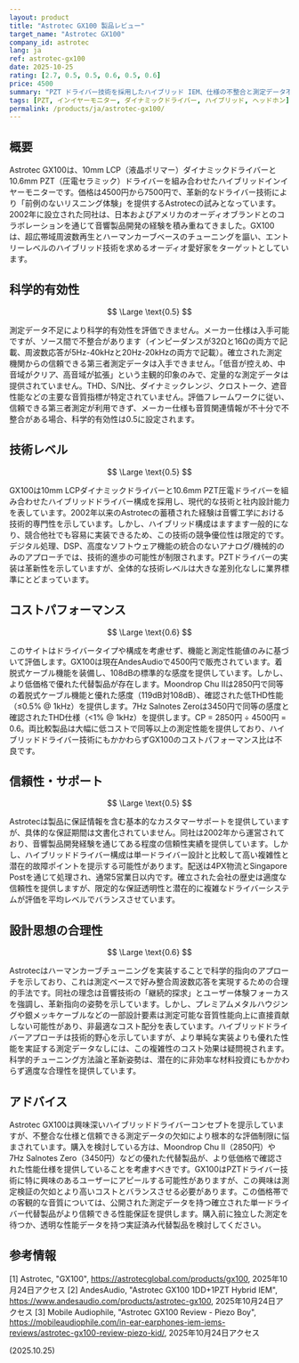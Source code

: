 ```yaml
---
layout: product
title: "Astrotec GX100 製品レビュー"
target_name: "Astrotec GX100"
company_id: astrotec
lang: ja
ref: astrotec-gx100
date: 2025-10-25
rating: [2.7, 0.5, 0.5, 0.6, 0.5, 0.6]
price: 4500
summary: "PZT ドライバー技術を採用したハイブリッド IEM、仕様の不整合と測定データ不足により評価が制限される"
tags: [PZT, インイヤーモニター, ダイナミックドライバー, ハイブリッド, ヘッドホン]
permalink: /products/ja/astrotec-gx100/
---
```

## 概要

Astrotec GX100は、10mm LCP（液晶ポリマー）ダイナミックドライバーと10.6mm PZT（圧電セラミック）ドライバーを組み合わせたハイブリッドインイヤーモニターです。価格は4500円から7500円で、革新的なドライバー技術により「前例のないリスニング体験」を提供するAstrotecの試みとなっています。2002年に設立された同社は、日本およびアメリカのオーディオブランドとのコラボレーションを通じて音響製品開発の経験を積み重ねてきました。GX100は、超広帯域周波数再生とハーマンカーブベースのチューニングを謳い、エントリーレベルのハイブリッド技術を求めるオーディオ愛好家をターゲットとしています。

## 科学的有効性

$$ \Large \text{0.5} $$

測定データ不足により科学的有効性を評価できません。メーカー仕様は入手可能ですが、ソース間で不整合があります（インピーダンスが32Ωと16Ωの両方で記載、周波数応答が5Hz-40kHzと20Hz-20kHzの両方で記載）。確立された測定機関からの信頼できる第三者測定データは入手できません。「低音が控えめ、中音域がクリア、高音域が拡張」という主観的印象のみで、定量的な測定データは提供されていません。THD、S/N比、ダイナミックレンジ、クロストーク、遮音性能などの主要な音質指標が特定されていません。評価フレームワークに従い、信頼できる第三者測定が利用できず、メーカー仕様も音質関連情報が不十分で不整合がある場合、科学的有効性は0.5に設定されます。

## 技術レベル

$$ \Large \text{0.5} $$

GX100は10mm LCPダイナミックドライバーと10.6mm PZT圧電ドライバーを組み合わせたハイブリッドドライバー構成を採用し、現代的な技術と社内設計能力を表しています。2002年以来のAstrotecの蓄積された経験は音響工学における技術的専門性を示しています。しかし、ハイブリッド構成はますます一般的になり、競合他社でも容易に実装できるため、この技術の競争優位性は限定的です。デジタル処理、DSP、高度なソフトウェア機能の統合のないアナログ/機械的のみのアプローチでは、技術的進歩の可能性が制限されます。PZTドライバーの実装は革新性を示していますが、全体的な技術レベルは大きな差別化なしに業界標準にとどまっています。

## コストパフォーマンス

$$ \Large \text{0.6} $$

このサイトはドライバータイプや構成を考慮せず、機能と測定性能値のみに基づいて評価します。GX100は現在AndesAudioで4500円で販売されています。着脱式ケーブル機能を装備し、108dBの標準的な感度を提供しています。しかし、より低価格で優れた代替製品が存在します。Moondrop Chu IIは2850円で同等の着脱式ケーブル機能と優れた感度（119dB対108dB）、確認された低THD性能（≤0.5% @ 1kHz）を提供します。7Hz Salnotes Zeroは3450円で同等の感度と確認されたTHD仕様（<1% @ 1kHz）を提供します。CP = 2850円 ÷ 4500円 = 0.6。両比較製品は大幅に低コストで同等以上の測定性能を提供しており、ハイブリッドドライバー技術にもかかわらずGX100のコストパフォーマンス比は不良です。

## 信頼性・サポート

$$ \Large \text{0.5} $$

Astrotecは製品に保証情報を含む基本的なカスタマーサポートを提供していますが、具体的な保証期間は文書化されていません。同社は2002年から運営されており、音響製品開発経験を通じてある程度の信頼性実績を提供しています。しかし、ハイブリッドドライバー構成は単一ドライバー設計と比較して高い複雑性と潜在的故障ポイントを提示する可能性があります。配送は4PX物流とSingapore Postを通じて処理され、通常5営業日以内です。確立された会社の歴史は適度な信頼性を提供しますが、限定的な保証透明性と潜在的に複雑なドライバーシステムが評価を平均レベルでバランスさせています。

## 設計思想の合理性

$$ \Large \text{0.6} $$

Astrotecはハーマンカーブチューニングを実装することで科学的指向のアプローチを示しており、これは測定ベースで好み整合周波数応答を実現するための合理的手法です。同社の理念は音響技術の「継続的探求」とユーザー体験フォーカスを強調し、革新指向の姿勢を示しています。しかし、プレミアムメタルハウジングや銀メッキケーブルなどの一部設計要素は測定可能な音質性能向上に直接貢献しない可能性があり、非最適なコスト配分を表しています。ハイブリッドドライバーアプローチは技術的野心を示していますが、より単純な実装よりも優れた性能を実証する測定データなしには、この複雑性のコスト効果は疑問視されます。科学的チューニング方法論と革新姿勢は、潜在的に非効率な材料投資にもかかわらず適度な合理性を提供しています。

## アドバイス

Astrotec GX100は興味深いハイブリッドドライバーコンセプトを提示していますが、不整合な仕様と信頼できる測定データの欠如により根本的な評価制限に悩まされています。購入を検討している方は、Moondrop Chu II（2850円）や7Hz Salnotes Zero（3450円）などの優れた代替製品が、より低価格で確認された性能仕様を提供していることを考慮すべきです。GX100はPZTドライバー技術に特に興味のあるユーザーにアピールする可能性がありますが、この興味は測定検証の欠如とより高いコストとバランスさせる必要があります。この価格帯での客観的な音質については、公開された測定データを持つ確立された単一ドライバー代替製品がより信頼できる性能保証を提供します。購入前に独立した測定を待つか、透明な性能データを持つ実証済み代替製品を検討してください。

## 参考情報

[1] Astrotec, "GX100", https://astrotecglobal.com/products/gx100, 2025年10月24日アクセス
[2] AndesAudio, "Astrotec GX100 1DD+1PZT Hybrid IEM", https://www.andesaudio.com/products/astrotec-gx100, 2025年10月24日アクセス
[3] Mobile Audiophile, "Astrotec GX100 Review - Piezo Boy", https://mobileaudiophile.com/in-ear-earphones-iem-iems-reviews/astrotec-gx100-review-piezo-kid/, 2025年10月24日アクセス

(2025.10.25)